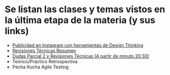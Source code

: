 # Se listan las clases y temas vistos en la última etapa de la materia (y sus links)

- [Publicidad en Instagram con herramientas de Design Thinking](https://www.youtube.com/watch?v=VOu2FU6n-Ck)
- [Revisiones Técnicas Resumen](https://www.youtube.com/watch?v=u1bmaI4bEaU)
- [Dudas Parcial 2 y Revisiones Técnicas (A partir de minuto 20:30) ](https://www.youtube.com/watch?v=yO3dhUfYm4o)
- Teórico/Práctico Retrospectiva
- Pecha Kucha Agile Testing
